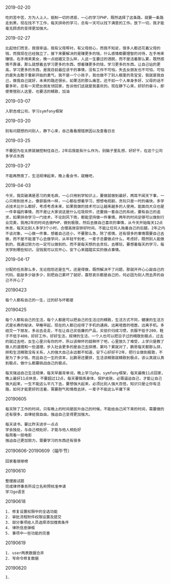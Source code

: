 2019-02-20

    吃的苦中苦，方为人上人，抵制一切的诱惑，一心的学习PHP，既然选择了这条路，就要一条路走到黑，现在找不下工作，每天拼命的学习，总有一天可以找下满意的工作。放下一切，我才能毫无顾虑的变得更加强大。

2019-02-27

    比起他们而言，我很幸运，我有父母帮衬，有父母担心，而我不知足，很多人都还花着父母的钱，而我现在已经独立了，接下来要解决的是赚更多的钱，什么感情都要理智的对待，左手用来赚钱，右手用来美女，晚一点结婚又怎么样，人这一生要过的洒脱，而不是活着那么累，既然感情不靠谱，那么就想着去学习更多的东西，想着赚更多的钱，学习更多的东西，让自己站的更高，学习更多的东西，是我目前最应该干的事情，没有工作不可怕，失去女朋友也不可怕，可怕的是失去敢于重新开始的勇气，我不是一个小孩子，我也做不了别人眼里的乖宝宝，我就是我自己，做我自己就好，未来的路还很长，如果活的那么痛苦，还不如一个人单身多好，父母的话不要多听，总有一天把女朋友领回家，告诉他们这就是我喜欢的。现在静下心来，好好的奋斗，即使寄宿别人这里，也要活的精致，加油

2019-03-07

    入职吉成公司，学习symfony框架

2019-03-20

    别有问题想的问别人，静下心来，自己看看报错原因以及查看日志

2019-03-25

    不要因为在太原就被控制住自己，2年后我能有什么作为，别脑子里乱想，好好干，在这个公司多学点东西

2019-03-27

    不能再熬夜了，生活规律起来，晚上看会书，就睡吧，

2019-04-03

    今天，我突破满是恶习的臭毛病，一心只用到学知识上，要做就做到最好，两耳不闻天下事，一心只用到技术上，像郭振伟一样，一心都在想着学习，想想电视剧，贪玩只是一时的痛快，多学点技术比什么都好，考虑考虑未来，如果我做的技术可以让越来越多的人使用，能面向大众也是一件幸福的事情，而不是让大家说这是什么垃圾软件，还要搞一套自己的系统，要有自己的追求，如果拼命学习一门技术，不论刮风下雨，都能坚持做一件事情，两年的时间足够可以做到行业完美，我用2年的时间去做PHP，做到极致，然后去做自己喜欢的事情，从今天开始每天12点休息，每天比别人多学3个小时，合理高效安排好时间，不能让任何人拖着自己的后腿，2年之内不谈对象，一心做一件事，想着自己还小，不要那么急，除了感情，还有很多的事情需要自己去做，而不是不能潜下心去做学问，从年轻干到老，一辈子总要做点什么，考虑好，既然别人能做到的，我通过努力也一定可以做到的，而不是每天想的去贪玩，去哪玩，要想着每天的学习，每天学到哪些知识。没钱我可以穷开心，安下心来踏踏实实的做点事情。

2019-04-17

    分配的任务那么多，无论抱怨还是生气，还是得做，既然解决不了问题，那就开开心心敲自己的代码，能敲多少敲多少，别把自己累坏了就好，喜怒哀乐都是自己的，何必因为别人而去弄的自己不开心了
    
20190423

    每个人都有自己的一生，过的好与坏都是

20190425

    每个人都有自己的生活，每个人都是可以把自己的生活过的精致，生活方式不同，健康的生活方式是长寿的秘诀，早睡早起，现在的人都已经得了手机的通病，远离喧嚣的喧嚣，远离手机。多结交一下朋友，多出去走走，不在让自己买低廉的产品，买低价归成习惯，衣服不低于200，鞋子不低于400，好好工作，好好生活，规律的生活，一个人也可以把日子过的精致到极点，过去的就过去吧，女生心里只有你的坏，所以该释怀的就释怀了吧，心里放久了难受，上学只是教了做人的道理和一些道理，步入社会更多的是自己去拼搏，累吗？累就对了，鹏哥每天都那么拼，拼和生活精致没有关系，人的强大自己永远都不知道，安下心好好干2年，把行业做到极致，不是为了多少钱，而且自己一生的资本，比鹏哥还要拼，生活该精致就精致到极点，该认真就认真到极点，做什么都要挑战自己的极点。

    每天强迫自己生活规律，每天早晨背单词，晚上学习php，symfony框架，每天最晚11点回家，晚上最好11点休息，不要超过12点，每天要锻炼身体，保护皮肤，必需逼迫自己，才能让自己强大起来，一生不能这么平凡下去，要想强大起来，必须比别人强大百倍，知识只是让你有活路，如何才能更好的活着，需要胆气和情商去拼，一辈子不能这么平庸下来

20190605

    每天除了工作的时间，只有晚上的时间是拔升自己的时候，不能给自己闲下来的时间，需要做的还有很多，自律给我自由，强迫自己变得更加强大。

    每天读书，要比昨天进步一点点
    学会独处，与自己相处好，才能与他人相处好
    每周看一部电影
    强迫自己更加努力，需要学习的东西还有很多

20190606-20190609（端午节）
    
    回家看琅琊榜

20190610
    
    整理面试题
    完成律师事务所设立名称预核准申请
    学习go语言

20190618
    
    1. 修复设置权限中的全选功能
    2. 审批流程附件权限设置及提交
    3. 部分事项给人员选择添加搜索条件
    4. 律所信息弹框
    5. 事项中一些功能的完善

20190619
    
    1. user两表数据合并
    2. 写命令修复数据

20190620

    1. 
























